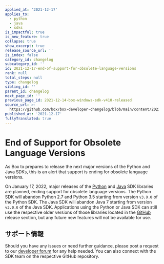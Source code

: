 ```yaml
---
applied_at: '2021-12-17'
applies_to:
  - python
  - java
  - sdks
is_impactful: true
is_new_feature: true
collapse: true
show_excerpt: true
release_source_url: ''
is_index: false
category_id: changelog
subcategory_id: ''
id: 2021-12-17-end-of-support-for-obsolete-language-versions
rank: null
total_steps: null
type: changelog
sibling_id: ''
parent_id: changelog
next_page_id: ''
previous_page_id: 2021-12-14-box-windows-sdk-v410-released
source_url: >-
  https://github.com/box/box-developer-changelog/blob/main/content/2021/12-17-end-of-support-for-obsolete-language-versions.md
published_at: '2021-12-17'
fullyTranslated: true
---
```

# End of Support for Obsolete Language Versions

As Box to prepares to release the next major versions of the Python and Java SDKs, this is an alert that support is ending for obsolete language versions.

<!-- more -->

On January 17, 2022, major releases of the [Python][2] and [Java][3] SDK libraries are planned, ending support for obsolete language versions. The Python SDK will abandon Python 2.7 and Python 3.5 starting from version `v3.0.0` of the Python SDK. The Java SDK will abandon Java 7 starting from version `v3.0.0` of the Java SDK. Applications using the Python or Java SDK can still use the respective older versions of those libraries located in the [GitHub][4] release section, but any future new features will not be available for use.

## サポート情報

Should you have any issues or need further guidance, please post a request to our [developer forum][1] for any help needed. You can also connect with the SDK team on the respective GitHub repository.

[1]: https://support.box.com/hc/en-us/community/topics/360001932973-Platform-and-Developer-Forum

[2]: https://github.com/box/box-python-sdk/releases

[3]: https://github.com/box/box-java-sdk/releases

[4]: https://github.com/box/sdks
